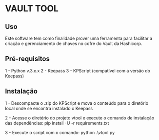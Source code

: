 # VAULT TOOL

Uso
-----
  Este software tem como finalidade prover uma ferramenta para facilitar a criação e gerenciamento de chaves no cofre do Vault da Hashicorp.

Pré-requisitos
-----
1 - Python v.3.x.x
2 - Keepass
3 - KPScript (compatível com a versão do Keepass)

Instalação
-----
1 - Descompacte o .zip do KPScript e mova o conteúdo para o diretório local onde se encontra instalado o Keepass 

2 - Acesse o diretério do projeto vtool e execute o comando de instalação das dependências: 
	pip install -U -r requirements.txt

3 - Execute o script com o comando: python .\vtool.py
